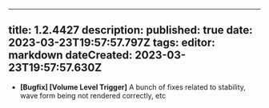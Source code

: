 
---
title: 1.2.4427
description: 
published: true
date: 2023-03-23T19:57:57.797Z
tags: 
editor: markdown
dateCreated: 2023-03-23T19:57:57.630Z
---		
		
- **[Bugfix] [Volume Level Trigger]** A bunch of fixes related to stability, wave form being not rendered correctly, etc